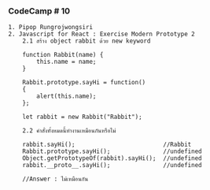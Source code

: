 ### CodeCamp # 10
    1. Pipop Rungrojwongsiri
    2. Javascript for React : Exercise Modern Prototype 2
        2.1 สร้าง object rabbit ด้วย new keyword

        function Rabbit(name) {
            this.name = name;
        }

        Rabbit.prototype.sayHi = function()
        {
            alert(this.name);
        };

        let rabbit = new Rabbit("Rabbit");

        2.2 คำสั่งทั้งหมดนี้ทำงานเหมือนกันหรือไม่

        rabbit.sayHi();                         //Rabbit
        Rabbit.prototype.sayHi();               //undefined
        Object.getPrototypeOf(rabbit).sayHi();  //undefined
        rabbit.__proto__.sayHi();               //undefined

        //Answer : ไม่เหมือนกัน